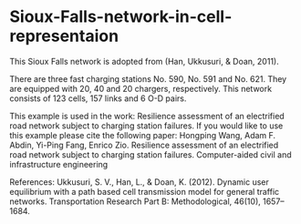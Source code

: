 # Sioux-Falls-network-in-cell-representaion

This Sioux Falls network is adopted from (Han, Ukkusuri, & Doan, 2011). 


There are three fast charging stations No. 590, No. 591 and No. 621. They are equipped with 20, 40 and 20 chargers, respectively. This network consists of 123 cells, 157 links and 6 O-D pairs. 

This example is used in the work: Resilience assessment of an electrified road network subject to charging station failures. If you would like to use this example please cite the following paper: 
Hongping Wang, Adam F. Abdin, Yi-Ping Fang, Enrico Zio. Resilience assessment of an electrified road network subject to charging station failures. Computer-aided civil and infrastructure engineering






References:
Ukkusuri, S. V., Han, L., & Doan, K. (2012). Dynamic user equilibrium with a path based cell transmission model for general traffic networks. Transportation Research Part B: Methodological, 46(10), 1657–1684.
